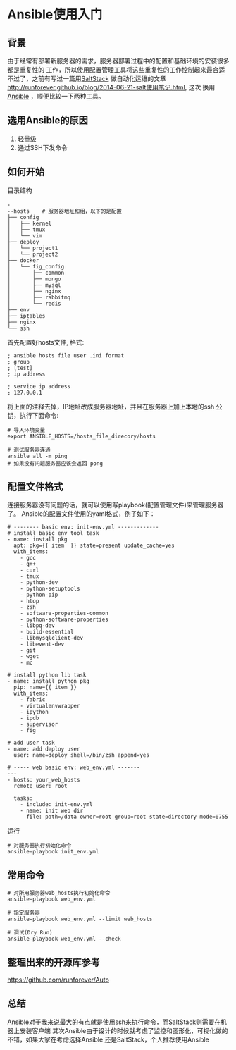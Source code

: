# Ansible使用入门

## 背景

由于经常有部署新服务器的需求，服务器部署过程中的配置和基础环境的安装很多都是重复性的
工作，所以使用配置管理工具将这些重复性的工作控制起来最合适不过了，之前有写过一篇用[SaltStack](https://docs.saltstack.com/en/latest/)
做自动化运维的文章<http://runforever.github.io/blog/2014-06-21-salt使用笔记.html>, 这次
换用[Ansible](http://docs.ansible.com) ，顺便比较一下两种工具。

## 选用Ansible的原因

1.  轻量级
2.  通过SSH下发命令

## 如何开始

目录结构

    .
    --hosts    # 服务器地址和组，以下的是配置
    ├── config
    │   ├── kernel
    │   ├── tmux
    │   └── vim
    ├── deploy
    │   └── project1
    │   └── project2
    ├── docker
    │   └── fig_config
    │       ├── common
    │       ├── mongo
    │       ├── mysql
    │       ├── nginx
    │       ├── rabbitmq
    │       └── redis
    ├── env
    ├── iptables
    ├── nginx
    └── ssh

首先配置好hosts文件, 格式:

    ; ansible hosts file user .ini format
    ; group
    ; [test]
    ; ip address

    ; service ip address
    ; 127.0.0.1

将上面的注释去掉，IP地址改成服务器地址，并且在服务器上加上本地的ssh 公钥，执行下面命令:

    # 导入环境变量
    export ANSIBLE_HOSTS=/hosts_file_direcory/hosts

    # 测试服务器连通
    ansible all -m ping
    # 如果没有问题服务器应该会返回 pong

## 配置文件格式

连接服务器没有问题的话，就可以使用写playbook(配置管理文件)来管理服务器了。
Ansible的配置文件使用的yaml格式，例子如下：

    # -------- basic env: init-env.yml -------------
    # install basic env tool task
    - name: install pkg
      apt: pkg={{ item  }} state=present update_cache=yes
      with_items:
        - gcc
        - g++
        - curl
        - tmux
        - python-dev
        - python-setuptools
        - python-pip
        - htop
        - zsh
        - software-properties-common
        - python-software-properties
        - libpq-dev
        - build-essential
        - libmysqlclient-dev
        - libevent-dev
        - git
        - wget
        - mc

    # install python lib task
    - name: install python pkg
      pip: name={{ item }}
      with_items:
        - fabric
        - virtualenvwrapper
        - ipython
        - ipdb
        - supervisor
        - fig

    # add user task
    - name: add deploy user
      user: name=deploy shell=/bin/zsh append=yes

    # ----- web basic env: web_env.yml -------
    ---
    - hosts: your_web_hosts
      remote_user: root

      tasks:
        - include: init-env.yml
        - name: init web dir
          file: path=/data owner=root group=root state=directory mode=0755

运行

    # 对服务器执行初始化命令
    ansible-playbook init_env.yml

## 常用命令

    # 对所用服务器web_hosts执行初始化命令
    ansible-playbook web_env.yml

    # 指定服务器
    ansible-playbook web_env.yml --limit web_hosts

    # 调试(Dry Run)
    ansible-playbook web_env.yml --check

## 整理出来的开源库参考

<https://github.com/runforever/Auto>

## 总结

Ansible对于我来说最大的有点就是使用ssh来执行命令，而SaltStack则需要在机器上安装客户端
其次Ansible由于设计的时候就考虑了监控和图形化，可视化做的不错，如果大家在考虑选择Ansible
还是SaltStack，个人推荐使用Ansible

<!-- more -->
